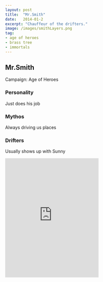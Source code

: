 ```yaml
---
layout: post
title:  "Mr.Smith"
date:   2014-01-2
excerpt: "Chauffeur of the drifters."
image: /images/smithLayers.png
tag:
- age of heroes
- brass tree
- immortals
---
```


## Mr.Smith
Campaign: Age of Heroes

### Personality
Just does his job

### Mythos
Always driving us places

### Drifters
Usually shows up with Sunny

<iframe src="https://open.spotify.com/embed/user/isittooshortornotavailable/playlist/4L8w6xifoo65Y6pk1Hc1d9" width="300" height="380" frameborder="0" allowtransparency="true" allow="encrypted-media"></iframe>
